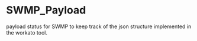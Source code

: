 # SWMP_Payload
payload status for SWMP to keep track of the json structure implemented in the workato tool.
